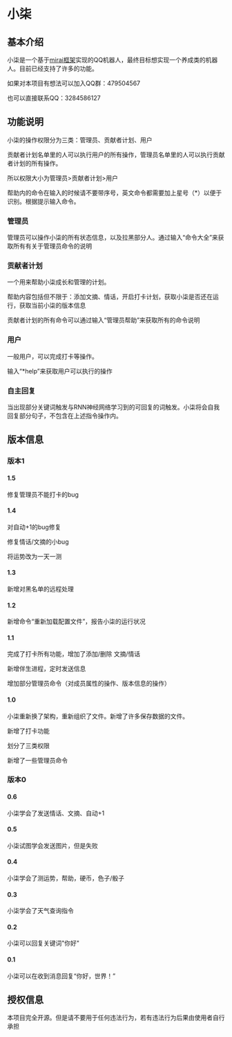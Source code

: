 # 小柒

## 基本介绍

小柒是一个基于[mirai框架](https://github.com/mamoe/mirai)实现的QQ机器人，最终目标想实现一个养成类的机器人。目前已经支持了许多的功能。



如果对本项目有想法可以加入QQ群：479504567

也可以直接联系QQ：3284586127

## 功能说明

小柒的操作权限分为三类：管理员、贡献者计划、用户

贡献者计划名单里的人可以执行用户的所有操作，管理员名单里的人可以执行贡献者计划的所有操作。

所以权限大小为管理员>贡献者计划>用户



帮助内的命令在输入的时候请不要带序号，英文命令都需要加上星号（*）以便于识别。根据提示输入命令。

### 管理员

管理员可以操作小柒的所有状态信息，以及拉黑部分人。通过输入“命令大全”来获取所有有关于管理员命令的说明

### 贡献者计划

一个用来帮助小柒成长和管理的计划。

帮助内容包括但不限于：添加文摘、情话，开启打卡计划，获取小柒是否还在运行，获取当前小柒的版本信息

贡献者计划的所有命令可以通过输入“管理员帮助”来获取所有的命令说明

### 用户

一般用户，可以完成打卡等操作。

输入“*help”来获取用户可以执行的操作

### 自主回复

当出现部分关键词触发与RNN神经网络学习到的可回复的词触发。小柒将会自我回复部分句子，不包含在上述指令操作内。



## 版本信息

### 版本1

#### 1.5

修复管理员不能打卡的bug

#### 1.4

对自动+1的bug修复

修复情话/文摘的小bug

将运势改为一天一测

#### 1.3

新增对黑名单的远程处理

#### 1.2

新增命令“重新加载配置文件”，报告小柒的运行状况

#### 1.1

完成了打卡所有功能，增加了添加/删除 文摘/情话

新增伴生进程，定时发送信息

增加部分管理员命令（对成员属性的操作、版本信息的操作）

#### 1.0

小柒重新换了架构，重新组织了文件。新增了许多保存数据的文件。

新增了打卡功能

划分了三类权限

新增了一些管理员命令

### 版本0

#### 0.6

小柒学会了发送情话、文摘、自动+1

#### 0.5

小柒试图学会发送图片，但是失败

#### 0.4

小柒学会了测运势，帮助，硬币，色子/骰子

#### 0.3

小柒学会了天气查询指令

#### 0.2

小柒可以回复关键词"你好"

#### 0.1

小柒可以在收到消息回复“你好，世界！”

## 授权信息

本项目完全开源。但是请不要用于任何违法行为，若有违法行为后果由使用者自行承担



